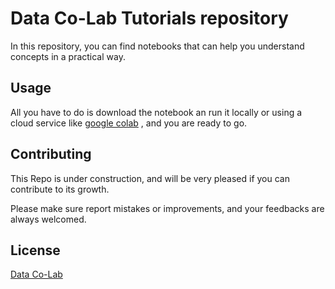 # Data Co-Lab Tutorials repository

In this repository, you can find notebooks that can help you understand concepts in a practical way.

## Usage

All you have to do is download the notebook an run it locally or using a cloud service like [google colab](https://colab.research.google.com/) , and you are ready to go.

## Contributing
This Repo is under construction, and will be very pleased if you can contribute to its growth.

Please make sure report mistakes or improvements, and your feedbacks are always welcomed.

## License
[Data Co-Lab](http://www.data-co-lab.com/)